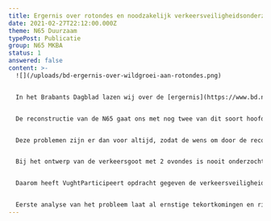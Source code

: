 ```yaml
---
title: Ergernis over rotondes en noodzakelijk verkeersveiligheidsonderzoek N65
date: 2021-02-27T22:12:00.000Z
theme: N65 Duurzaam
typePost: Publicatie
group: N65 MKBA
status: 1
answered: false
content: >-
  ![](/uploads/bd-ergernis-over-wildgroei-aan-rotondes.png)


  In het Brabants Dagblad lazen wij over de [ergernis](https://www.bd.nl/auto/ergernis-over-wildgroei-aan-rotondes-hoe-heeft-iemand-dit-kunnen-bedenken~a1fb27bd/) van rotondos. In Vught kunnen wij daarover meepraten en over de files bij Hotel van der Valk is de discussie nog zeker niet ten einde. Daar worden mogelijk fly-overs voor fietsers gebouwd, voor hun veiligheid maar vooral om het verkeer beter te laten doorstromen.


  De reconstructie van de N65 gaat ons met nog twee van dit soort hoofdpijndossiers verrijken. Zowel bij de Vijverbosweg-Boslaan als bij de Helvoirtseweg-JF Kennedylaan komen ovondes waar dorpsverkeer en fietsers met voorrang worden gecombineerd met op- en afritten van de N65. Een zeer gevaarlijke oplossing waarbij toekomstige teleurstellingen zoals bij Hotel van der Valk niet kunnen worden opgelost met fly-overs. 


  Deze problemen zijn er dan voor altijd, zodat de wens om door de reconstructie van de N65 de verkeersveiligheid te verhogen niet zal worden ingelost. Ook de wens om de doorstroming op de N65 te verbeteren is in gevaar omdat verkeer op de afritten fietsers voorrang moeten verlenen waardoor files op de de afritten ontstaan die wel eens zo lang kunnen zijn dat deze tot op de hoofdrijbaan staan. Dan ik de wens voor een verbeterde doorstroming op de N65 een illusie geworden, waarvoor geen oplossing bestaat anders dan afbreken en opnieuw beginnen.


  Bij het ontwerp van de verkeersgoot met 2 ovondes is nooit onderzocht wat de wisselwerking is van autoverkeer en fietsers. Wie wel eens heeft moeten wachten op een stroom overstekende scholieren weet dat dit tijdens de spits wel eens heel lang kan duren.


  Daarom heeft VughtParticipeert opdracht gegeven de verkeersveiligheid en de doorstroming bij deze ovondes te laten modelleren en doorrekenen. Werk dat een zorgzame overheid voor haar burgers doet, maar waarbij VughtParticipeert, net zoals bij de calculatie van het tunnelalternatief, moet bijspringen. 


  Eerste analyse van het probleem laat al ernstige tekortkomingen en risico's van het huidige ontwerp zien. Wij houden u op de hoogte.
---
```

